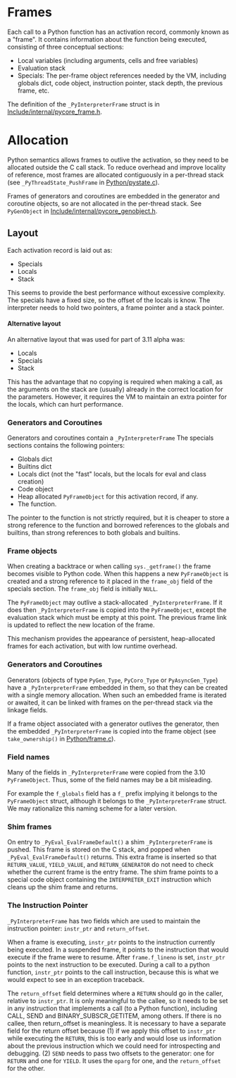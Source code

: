 # Frames

Each call to a Python function has an activation record, commonly known as a
"frame". It contains information about the function being executed, consisting
of three conceptual sections:

* Local variables (including arguments, cells and free variables)
* Evaluation stack
* Specials: The per-frame object references needed by the VM, including
  globals dict, code object, instruction pointer, stack depth, the
  previous frame, etc.

The definition of the `_PyInterpreterFrame` struct is in
[Include/internal/pycore_frame.h](https://github.com/python/cpython/blob/main/Include/internal/pycore_frame.h).

# Allocation

Python semantics allows frames to outlive the activation, so they need to
be allocated outside the C call stack. To reduce overhead and improve locality
of reference, most frames are allocated contiguously in a per-thread stack
(see `_PyThreadState_PushFrame` in
[Python/pystate.c](https://github.com/python/cpython/blob/main/Python/pystate.c)).

Frames of generators and coroutines are embedded in the generator and coroutine
objects, so are not allocated in the per-thread stack. See `PyGenObject` in
[Include/internal/pycore_genobject.h](https://github.com/python/cpython/blob/main/Include/internal/pycore_genobject.h).

## Layout

Each activation record is laid out as:
* Specials
* Locals
* Stack

This seems to provide the best performance without excessive complexity.
The specials have a fixed size, so the offset of the locals is know. The
interpreter needs to hold two pointers, a frame pointer and a stack pointer.

#### Alternative layout

An alternative layout that was used for part of 3.11 alpha was:

* Locals
* Specials
* Stack

This has the advantage that no copying is required when making a call,
as the arguments on the stack are (usually) already in the correct
location for the parameters. However, it requires the VM to maintain
an extra pointer for the locals, which can hurt performance.

### Generators and Coroutines

Generators and coroutines contain a `_PyInterpreterFrame`
The specials sections contains the following pointers:

* Globals dict
* Builtins dict
* Locals dict (not the "fast" locals, but the locals for eval and class creation)
* Code object
* Heap allocated `PyFrameObject` for this activation record, if any.
* The function.

The pointer to the function is not strictly required, but it is cheaper to
store a strong reference to the function and borrowed references to the globals
and builtins, than strong references to both globals and builtins.

### Frame objects

When creating a backtrace or when calling `sys._getframe()` the frame becomes
visible to Python code. When this happens a new `PyFrameObject` is created
and a strong reference to it placed in the `frame_obj` field of the specials
section. The `frame_obj` field is initially `NULL`.

The `PyFrameObject` may outlive a stack-allocated `_PyInterpreterFrame`.
If it does then `_PyInterpreterFrame` is copied into the `PyFrameObject`,
except the evaluation stack which must be empty at this point.
The previous frame link is updated to reflect the new location of the frame.

This mechanism provides the appearance of persistent, heap-allocated
frames for each activation, but with low runtime overhead.

### Generators and Coroutines

Generators (objects of type `PyGen_Type`, `PyCoro_Type` or
`PyAsyncGen_Type`) have a `_PyInterpreterFrame` embedded in them, so
that they can be created with a single memory allocation.
When such an embedded frame is iterated or awaited, it can be linked with
frames on the per-thread stack via the linkage fields.

If a frame object associated with a generator outlives the generator, then
the embedded `_PyInterpreterFrame` is copied into the frame object (see
`take_ownership()` in
[Python/frame.c](https://github.com/python/cpython/blob/main/Python/frame.c)).

### Field names

Many of the fields in `_PyInterpreterFrame` were copied from the 3.10 `PyFrameObject`.
Thus, some of the field names may be a bit misleading.

For example the `f_globals` field has a `f_` prefix implying it belongs to the
`PyFrameObject` struct, although it belongs to the `_PyInterpreterFrame` struct.
We may rationalize this naming scheme for a later version.


### Shim frames

On entry to `_PyEval_EvalFrameDefault()` a shim `_PyInterpreterFrame` is pushed.
This frame is stored on the C stack, and popped when `_PyEval_EvalFrameDefault()`
returns. This extra frame is inserted so that `RETURN_VALUE`, `YIELD_VALUE`, and
`RETURN_GENERATOR` do not need to check whether the current frame is the entry frame.
The shim frame points to a special code object containing the `INTERPRETER_EXIT`
instruction which cleans up the shim frame and returns.


### The Instruction Pointer

`_PyInterpreterFrame` has two fields which are used to maintain the instruction
pointer: `instr_ptr` and `return_offset`.

When a frame is executing, `instr_ptr` points to the instruction currently being
executed. In a suspended frame, it points to the instruction that would execute
if the frame were to resume. After `frame.f_lineno` is set, `instr_ptr` points to
the next instruction to be executed. During a call to a python function,
`instr_ptr` points to the call instruction, because this is what we would expect
to see in an exception traceback.

The `return_offset` field determines where a `RETURN` should go in the caller,
relative to `instr_ptr`.  It is only meaningful to the callee, so it needs to
be set in any instruction that implements a call (to a Python function),
including CALL, SEND and BINARY_SUBSCR_GETITEM, among others. If there is no
callee, then return_offset is meaningless.  It is necessary to have a separate
field for the return offset because (1) if we apply this offset to `instr_ptr`
while executing the `RETURN`, this is too early and would lose us information
about the previous instruction which we could need for introspecting and
debugging. (2) `SEND` needs to pass two offsets to the generator: one for
`RETURN` and one for `YIELD`. It uses the `oparg` for one, and the
`return_offset` for the other.
